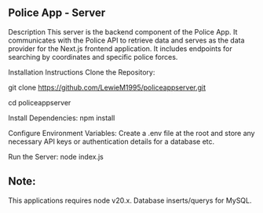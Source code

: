 ## Police App - Server
Description
This server is the backend component of the Police App. It communicates with the Police API to retrieve data and serves as the data provider for the Next.js frontend application. It includes endpoints for searching by coordinates and specific police forces.

Installation Instructions
Clone the Repository:

git clone https://github.com/LewieM1995/policeappserver.git

cd policeappserver

Install Dependencies:
npm install

Configure Environment Variables:
Create a .env file at the root and store any necessary API keys or authentication details for a database etc.

Run the Server:
node index.js

## Note:
This applications requires node v20.x. Database inserts/querys for MySQL.
